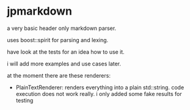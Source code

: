 # jpmarkdown

a very basic header only markdown parser.

uses boost::spirit for parsing and lexing.

have look at the tests for an idea how to use it.

i will add more examples and use cases later.

at the moment there are these renderers:
- PlainTextRenderer: renders everything into a plain std::string. code execution does not work really. i only added some fake results for testing

